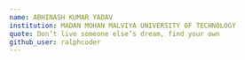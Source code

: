 ```yaml
---
name: ABHINASH KUMAR YADAV
institution: MADAN MOHAN MALVIYA UNIVERSITY OF TECHNOLOGY
quote: Don’t live someone else’s dream, find your own
github_user: ralphcoder
---
```


